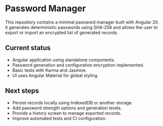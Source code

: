 # Password Manager

This repository contains a minimal password manager built with Angular 20.
It generates deterministic passwords using SHA-256 and allows the user to
export or import an encrypted list of generated records.

## Current status

- Angular application using standalone components.
- Password generation and configuration encryption implemented.
- Basic tests with Karma and Jasmine.
- UI uses Angular Material for global styling.

## Next steps

- Persist records locally using IndexedDB or another storage.
- Add password strength options and generation levels.
- Provide a history screen to manage exported records.
- Improve automated tests and CI configuration.

